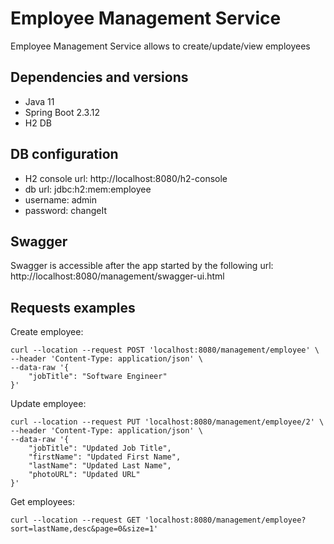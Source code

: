
# Employee Management Service

Employee Management Service allows to create/update/view employees

## Dependencies and versions

- Java 11
- Spring Boot 2.3.12
- H2 DB

## DB configuration

- H2 console url: http://localhost:8080/h2-console
- db url: jdbc:h2:mem:employee
- username: admin
- password: changeIt

## Swagger

Swagger is accessible after the app started by the following url:
http://localhost:8080/management/swagger-ui.html

## Requests examples
Create employee:
```
curl --location --request POST 'localhost:8080/management/employee' \
--header 'Content-Type: application/json' \
--data-raw '{
    "jobTitle": "Software Engineer"
}'
```

Update employee:
```
curl --location --request PUT 'localhost:8080/management/employee/2' \
--header 'Content-Type: application/json' \
--data-raw '{
    "jobTitle": "Updated Job Title",
    "firstName": "Updated First Name",
    "lastName": "Updated Last Name",
    "photoURL": "Updated URL"
}'
```

Get employees:
```
curl --location --request GET 'localhost:8080/management/employee?sort=lastName,desc&page=0&size=1'
```


